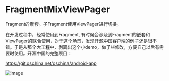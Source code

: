 # FragmentMixViewPager
Fragment的嵌套。子Fragment使用ViewPager进行切换。
   
   在开发过程中，经常使用到Fragment, 有时候会涉及到Fragment的嵌套和ViewPager的联合使用，对于这个场景，发现开源中国客户端的例子还是很不错。于是从那个大工程中，剥离出这个小demo，做了些修改，方便自己以后有需要时使用。开源中国的完整项目：
   
   https://git.oschina.net/oschina/android-app
   
   ![image](https://github.com/weijianfeng/FragmentMixViewPager/blob/master/readme.gif) 
